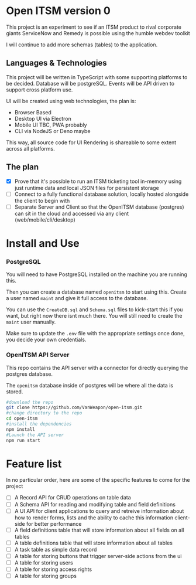 # Open ITSM version 0

This project is an experiment to see if an ITSM product to rival corporate giants ServiceNow and Remedy is possible using the humble webdev toolkit

I will continue to add more schemas (tables) to the application.

## Languages & Technologies

This project will be written in TypeScript with some supporting platforms to be decided.
Database will be postgreSQL.
Events will be API driven to support cross platform use.

UI will be created using web technologies, the plan is:

-   Browser Based
-   Desktop UI via Electron
-   Mobile UI TBC, PWA probably
-   CLI via NodeJS or Deno maybe

This way, all source code for UI Rendering is shareable to some extent across all platforms.

## The plan

-   [x] Prove that it's possible to run an ITSM ticketing tool in-memory using just runtime data and local JSON files for persistent storage
-   [ ] Connect to a fully functional database solution, locally hosted alongside the client to begin with
-   [ ] Separate Server and Client so that the OpenITSM database (postgres) can sit in the cloud and accessed via any client (web/mobile/cli/desktop)

# Install and Use

### PostgreSQL

You will need to have PostgreSQL installed on the machine you are running this.

Then you can create a database named `openitsm` to start using this. Create a user named `maint` and give it full access to the database.

You can use the `CreateDB.sql` and `Schema.sql` files to kick-start this if you want, but right now there isnt much there. You will still need to create the `maint` user manually.

Make sure to update the `.env` file with the appropriate settings once done, you decide your own credentials.

### OpenITSM API Server

This repo contains the API server with a connector for directly querying the postgres database.

The `openitsm` database inside of postgres will be where all the data is stored.

```bash
#download the repo
git clone https://github.com/VanWeapon/open-itsm.git
#change directory to the repo
cd open-itsm
#install the dependencies
npm install
#Launch the API server
npm run start
```

# Feature list

In no particular order, here are some of the specific features to come for the project

-   [ ] A Record API for CRUD operations on table data
-   [ ] A Schema API for reading and modifying table and field definitions
-   [ ] A UI API for client applications to query and retreive information about how to render forms, lists and the ability to cache this information client-side for better performance
-   [ ] A field definitions table that will store information about all fields on all tables
-   [ ] A table definitions table that will store information about all tables
-   [ ] A task table as simple data record
-   [ ] A table for storing buttons that trigger server-side actions from the ui
-   [ ] A table for storing users
-   [ ] A table for storing access rights
-   [ ] A table for storing groups
